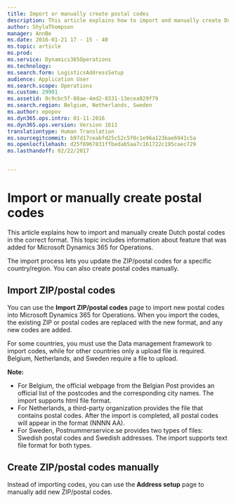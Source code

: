 ```yaml
---
title: Import or manually create postal codes
description: This article explains how to import and manually create Dutch postal codes in the correct format. This topic includes information about feature that was added for Microsoft Dynamics 365 for Operations.
author: ShylaThompson
manager: AnnBe
ms.date: 2016-01-21 17 - 15 - 40
ms.topic: article
ms.prod: 
ms.service: Dynamics365Operations
ms.technology: 
ms.search.form: LogisticsAddressSetup
audience: Application User
ms.search.scope: Operations
ms.custom: 29901
ms.assetid: 0c9cbc5f-88ae-4ed2-8331-13ecea029f79
ms.search.region: Belgium, Netherlands, Sweden
ms.author: epopov
ms.dyn365.ops.intro: 01-11-2016
ms.dyn365.ops.version: Version 1611
translationtype: Human Translation
ms.sourcegitcommit: b97d17ceabfd25c52c5f0c1e96a123bae6941c5a
ms.openlocfilehash: d25f8967831ffbedab5aa7c161722c195caec729
ms.lasthandoff: 02/22/2017


---
```


# <a name="import-or-manually-create-postal-codes"></a>Import or manually create postal codes

This article explains how to import and manually create Dutch postal codes in the correct format. This topic includes information about feature that was added for Microsoft Dynamics 365 for Operations. 

The import process lets you update the ZIP/postal codes for a specific country/region. You can also create postal codes manually.

## <a name="import-zippostal-codes"></a>Import ZIP/postal codes
You can use the **Import ZIP/postal codes** page to import new postal codes into Microsoft Dynamics 365 for Operations. When you import the codes, the existing ZIP or postal codes are replaced with the new format, and any new codes are added.

For some countries, you must use the Data management framework to import codes, while for other countries only a upload file is required. Belgium, Netherlands, and Sweden require a file to upload.

**Note:**

-   For Belgium, the official webpage from the Belgian Post provides an official list of the postcodes and the corresponding city names. The import supports html file format.
-   For Netherlands, a third-party organization provides the file that contains postal codes. After the import is completed, all postal codes will appear in the format (NNNN AA).
-   For Sweden, Postnummerservice.se provides two types of files: Swedish postal codes and Swedish addresses. The import supports text file format for both types.

## <a name="create-zippostal-codes-manually"></a>Create ZIP/postal codes manually
Instead of importing codes, you can use the **Address setup** page to manually add new ZIP/postal codes.


